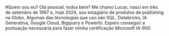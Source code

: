 #Quem sou eu?
Olá pessoal, todos bem? Me chamo Lucas, nasci em três de setembro de 1997 e, hoje 2024, sou estagiário de produtos de publishing na Globo. Algumas das técnologias que uso são SQL, Databricks, IA Generativa, Google Cloud, Bigquery e Powerbi.
Espero conseguir a pontuação necessária para fazer minha certificação Microsoft IA-900